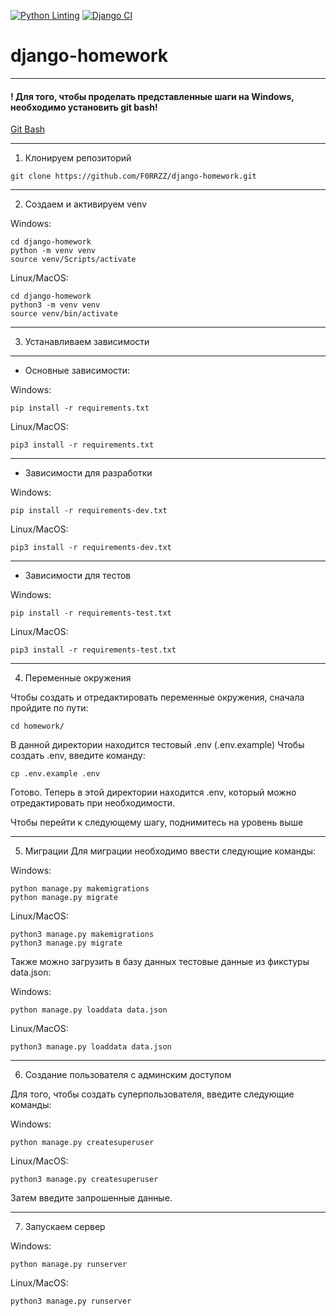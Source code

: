 [![Python Linting](https://github.com/F0RRZZ/django-homework/actions/workflows/python-linting-tests.yml/badge.svg)](https://github.com/F0RRZZ/django-homework/actions/workflows/python-linting-tests.yml)
[![Django CI](https://github.com/F0RRZZ/django-homework/actions/workflows/django-tests.yml/badge.svg)](https://github.com/F0RRZZ/django-homework/actions/workflows/django-tests.yml)

# django-homework
---

#### ! Для того, чтобы проделать представленные шаги на Windows, необходимо установить git bash!
[Git Bash](https://gitforwindows.org/)

---

1. Клонируем репозиторий

```shell
git clone https://github.com/F0RRZZ/django-homework.git
```

---

2. Создаем и активируем venv

Windows:
```shell
cd django-homework
python -m venv venv
source venv/Scripts/activate
```


Linux/MacOS:

```shell
cd django-homework
python3 -m venv venv
source venv/bin/activate
```

---

3. Устанавливаем зависимости
---
* Основные зависимости:

Windows:

```shell
pip install -r requirements.txt
```

Linux/MacOS:

```shell
pip3 install -r requirements.txt
```

---
* Зависимости для разработки

Windows:

```shell
pip install -r requirements-dev.txt
```

Linux/MacOS:

```shell
pip3 install -r requirements-dev.txt
```

---
* Зависимости для тестов

Windows:

```shell
pip install -r requirements-test.txt
```

Linux/MacOS:

```shell
pip3 install -r requirements-test.txt
```

---

4. Переменные окружения

Чтобы создать и отредактировать переменные окружения, сначала пройдите по пути:

```shell
cd homework/
```

В данной директории находится тестовый .env (.env.example)
Чтобы создать .env, введите команду:

```shell
cp .env.example .env
```

Готово. Теперь в этой директории находится .env, который можно отредактировать
при необходимости.

Чтобы перейти к следующему шагу, поднимитесь на уровень выше

---

5. Миграции
Для миграции необходимо ввести следующие команды:

Windows:

```shell
python manage.py makemigrations
python manage.py migrate
```

Linux/MacOS:

```shell
python3 manage.py makemigrations
python3 manage.py migrate
```

Также можно загрузить в базу данных тестовые данные из фикстуры data.json:

Windows:

```shell
python manage.py loaddata data.json
```

Linux/MacOS:

```shell
python3 manage.py loaddata data.json
```

---

6. Создание пользователя с админским доступом

Для того, чтобы создать суперпользователя, введите следующие команды:

Windows:

```shell
python manage.py createsuperuser
```

Linux/MacOS:

```shell
python3 manage.py createsuperuser
```

Затем введите запрошенные данные.

---

7. Запускаем сервер

Windows:
```shell
python manage.py runserver
```
Linux/MacOS:
```shell
python3 manage.py runserver
```
